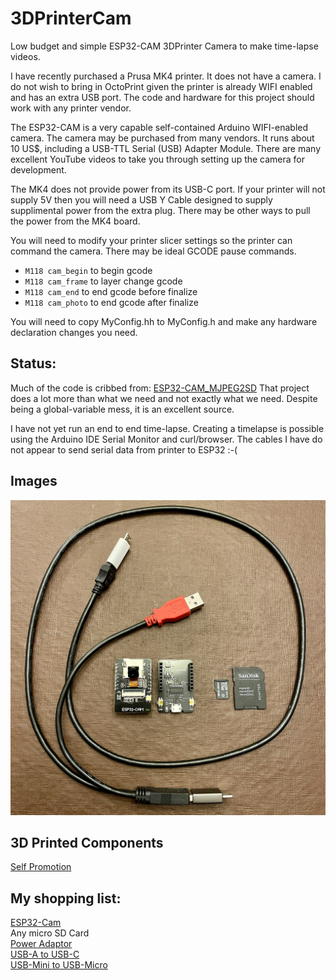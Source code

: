 # 3DPrinterCam
Low budget and simple ESP32-CAM 3DPrinter Camera to make time-lapse videos.

I have recently purchased a Prusa MK4 printer. It does not have a camera. I do not wish to bring in OctoPrint given the printer is already WIFI enabled and has an extra USB port. The code and hardware for this project should work with any printer vendor.

The ESP32-CAM is a very capable self-contained Arduino WIFI-enabled camera. The camera may be purchased from many vendors. It runs about 10 US$, including a USB-TTL Serial (USB) Adapter Module. There are many excellent YouTube videos to take you through setting up the camera for development.

The MK4 does not provide power from its USB-C port. If your printer will not supply 5V then you will need a USB Y Cable designed to supply supplimental power from the extra plug. There may be other ways to pull the power from the MK4 board.

You will need to modify your printer slicer settings so the printer can command the camera. There may be ideal GCODE pause commands.
- `M118 cam_begin` to begin gcode
- `M118 cam_frame` to layer change gcode
- `M118 cam_end` to end gcode before finalize
- `M118 cam_photo` to end gcode after finalize

You will need to copy MyConfig.hh to MyConfig.h and make any hardware declaration changes you need.

## Status:

Much of the code is cribbed from: [ESP32-CAM_MJPEG2SD](https://github.com/s60sc/ESP32-CAM_MJPEG2SD)
That project does a lot more than what we need and not exactly what we need. Despite being a global-variable mess, it is an excellent source.

I have not yet run an end to end time-lapse. Creating a timelapse is possible using the Arduino IDE Serial Monitor and curl/browser. The cables I have do not appear to send serial data from printer to ESP32 :-(

## Images
![Hardware](Hardware.jpeg)

## 3D Printed Components
[Self Promotion](https://www.printables.com/@Jove/models)

## My shopping list:
[ESP32-Cam](https://www.amazon.com/dp/B0948ZFTQZ?psc=1&ref=ppx_yo2ov_dt_b_product_details)\
Any micro SD Card\
[Power Adaptor](https://www.amazon.com/dp/B003HHK576?psc=1&ref=ppx_yo2ov_dt_b_product_details)\
[USB-A to USB-C](https://www.amazon.com/dp/B09SZ5NHF4?psc=1&ref=ppx_yo2ov_dt_b_product_details)\
[USB-Mini to USB-Micro](https://www.amazon.com/dp/B08FRNCQXP?psc=1&ref=ppx_yo2ov_dt_b_product_details)
